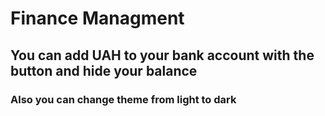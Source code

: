 # Finance Managment #

## You can add UAH to your bank account with the button and hide your balance ##

### Also you can change theme from light to dark ###